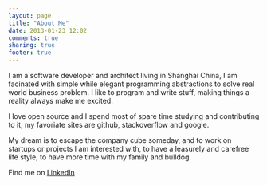 ```yaml
---
layout: page
title: "About Me"
date: 2013-01-23 12:02
comments: true
sharing: true
footer: true
---
```


I am a software developer and architect living in Shanghai China, 
I am facinated with simple while elegant programming abstractions to solve real world business problem.
I like to program and write stuff, making things a reality always make me excited.

I love open source and I spend most of spare time studying and contributing to it, 
my favoriate sites are github, stackoverflow and google.

My dream is to escape the company cube someday, and to work on startups or projects I am interested with,
to have a leasurely and carefree life style, to have more time with my family and bulldog.

Find me on [LinkedIn](http://www.linkedin.com/profile/view?id=66212589 "linkedin profile")